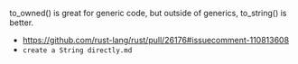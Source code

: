 to_owned() is great for generic code, but outside of generics, to_string() is better.

- https://github.com/rust-lang/rust/pull/26176#issuecomment-110813608
- `create a String directly.md`